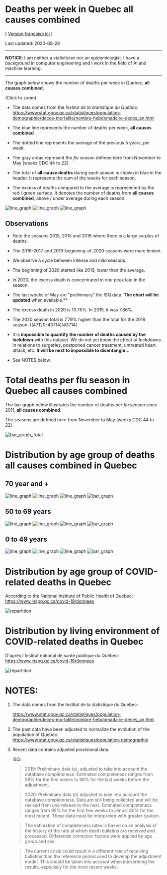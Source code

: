 # Deaths per week in Quebec **all causes combined**
[ [Version française ici](README.md) ]

Last updated: 2020-08-28

---

**NOTICE**: I am neither a statistician nor an epidemiologist. I have a background in computer engineering and I work
in the field of AI and machine learning.

---

The graph below shows the number of deaths per week in Quebec, **all causes combined**.

(Click to zoom)

- The data comes from the *Institut de la statistique du Québec*: 
  https://www.stat.gouv.qc.ca/statistiques/population-demographie/deces-mortalite/nombre-hebdomadaire-deces_an.html

- The blue line represents the number of deaths per week, **all causes combined**

- The dotted line represents the average of the previous 5 years, per week.

- The gray areas represent the *flu season* defined here from November to May
   (weeks CDC 44 to 22).

- The total of **all-cause deaths** during each season is shown in blue in the
   header. It represents the sum of the weeks for each season.

- The excess of deaths compared to the average is represented by the red / green surface.
  It denotes the number of deaths from **all causes combined**, above / under average during each season.


![line_graph](images/line_graph_Total_(2014-2020).png)
![line_graph](images/line_graph_Total_(2016-2020).png)
![line_graph](images/line_graph_Total_(2010-2020).png)


## Observations

- Note the seasons 2013, 2015 and 2018 where there is a large surplus of deaths.

- The 2016-2017 and 2019-beginning-of-2020 seasons were more lenient.

- We observe a cycle between intense and mild seasons.

- The beginning of 2020 started like 2019, lower than the average. 

- In 2020, the excess death is concentrated in one peak late in the season.

- The last weeks of May are "preliminary" the ISQ data. **The chart will be updated** 
  when available.**

- The excess death in 2020 is 10.75%.  In 2015, it was 7.86%.
   
- The 2020 season total is 7.79% higher than the total for the 2018 season. ((47120-43714)/43714)

- It is **impossible to quantify the number of deaths caused by the lockdown** with this dataset.
  We do not yet know the effect of lockdowns in relations to surgeries,
  postponed cancer treatment, untreated heart attack, etc. **It will be next to impossible to disentangle...**
   
- See NOTES below.


# Total deaths per flu season in Quebec **all causes combined**

The bar graph below illustrates the number of deaths per *flu season* since 2011, **all causes combined**.

The seasons are defined here from November to May (weeks CDC 44 to 22).


![bar_graph_Total](images/bar_graph_Total_(2011-2020).png)


# Distribution by age group of deaths **all causes combined** in Quebec

## 70 year and +
![line_graph](images/line_graph_70_ans_et_plus_(2014-2020).png)
![line_graph](images/line_graph_70_ans_et_plus_(2016-2020).png)
![line_graph](images/line_graph_70_ans_et_plus_(2010-2020).png)
![bar_graph](images/bar_graph_70_ans_et_plus_(2011-2020).png)

## 50 to 69 years
![line_graph](images/line_graph_50-69_ans_(2014-2020).png)
![line_graph](images/line_graph_50-69_ans_(2016-2020).png)
![line_graph](images/line_graph_50-69_ans_(2010-2020).png)
![bar_graph](images/bar_graph_50-69_ans_(2011-2020).png)

## 0 to 49 years
![line_graph](images/line_graph_0-49_ans_(2014-2020).png)
![line_graph](images/line_graph_0-49_ans_(2016-2020).png)
![line_graph](images/line_graph_0-49_ans_(2010-2020).png)
![bar_graph](images/bar_graph_0-49_ans_(2011-2020).png)


# Distribution by age group of **COVID-related** deaths in Quebec

According to the National Institute of Public Health of Quebec: https://www.inspq.qc.ca/covid-19/donnees

![repartition](images/repartition_groupe_age.png)

# Distribution by living environment of **COVID-related** deaths in Quebec

D'après l'Institut national de santé publique du Québec: https://www.inspq.qc.ca/covid-19/donnees

![repartition](images/repartition.png)


# NOTES:
1) The data comes from the Institut de la statistique du Québec:
   
   https://www.stat.gouv.qc.ca/statistiques/population-demographie/deces-mortalite/nombre-hebdomadaire-deces_an.html

2) The past data have been adjusted to normalize the evolution of the population of Quebec:
    https://www.stat.gouv.qc.ca/statistiques/population-demographie

3) Recent data contains adjusted provisional data. 
   
    ISQ:

    > 2019: Preliminary data (p), adjusted to take into account the database
    > completeness. Estimated completeness ranges from 99% for the first weeks to
    > 96% for the last weeks before the adjustment.

    > 2020: Preliminary data (p) adjusted to take into account the database
    > completeness. Data are still being collected and will be revised from one
    > release to the next. Estimated completeness ranges from 95% for the first
    > few weeks to almost 80% for the most recent. These data must be interpreted
    > with greater caution.

    > The estimation of completeness rates is based on an analysis of the history
    > of the rate at which death bulletins are received and processed.
    > Differential correction factors were applied by age group and sex.

    > The current crisis could result in a different rate of receiving bulletins
    > than the reference period used to develop the adjustment model. This
    > should be taken into account when interpreting the results, especially for
    > the most recent weeks.




